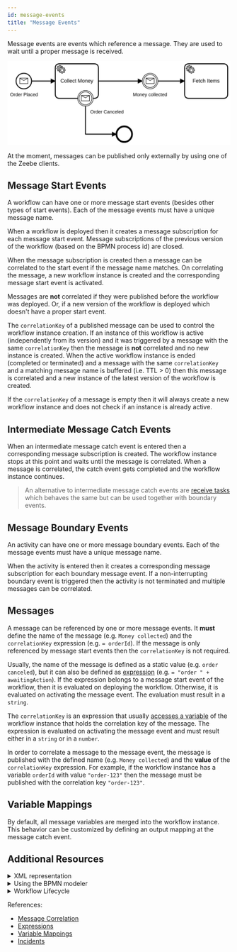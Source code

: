 ```yaml
---
id: message-events
title: "Message Events"
---
```


Message events are events which reference a message. They are used to wait until a proper message is received.

![workflow](assets/message-events.png)

At the moment, messages can be published only externally by using one of the Zeebe clients.

## Message Start Events

A workflow can have one or more message start events (besides other types of start events). Each of the message events must have a unique message name.

When a workflow is deployed then it creates a message subscription for each message start event. Message subscriptions of the previous version of the workflow (based on the BPMN process id) are closed.

When the message subscription is created then a message can be correlated to the start event if the message name matches. On correlating the message, a new workflow instance is created and the corresponding message start event is activated.

Messages are **not** correlated if they were published before the workflow was deployed. Or, if a new version of the workflow is deployed which doesn't have a proper start event.

The `correlationKey` of a published message can be used to control the workflow instance creation. If an instance of this workflow is active (independently from its version) and it was triggered by a message with the same `correlationKey` then the message is **not** correlated and no new instance is created. When the active workflow instance is ended (completed or terminated) and a message with the same `correlationKey` and a matching message name is buffered (i.e. TTL > 0) then this message is correlated and a new instance of the latest version of the workflow is created.

If the `correlationKey` of a message is empty then it will always create a new workflow instance and does not check if an instance is already active.

## Intermediate Message Catch Events

When an intermediate message catch event is entered then a corresponding message subscription is created. The workflow instance stops at this point and waits until the message is correlated. When a message is correlated, the catch event gets completed and the workflow instance continues.

> An alternative to intermediate message catch events are [receive tasks](../receive-tasks/receive-tasks.md) which behaves the same but can be used together with boundary events.

## Message Boundary Events

An activity can have one or more message boundary events. Each of the message events must have a unique message name.

When the activity is entered then it creates a corresponding message subscription for each boundary message event. If a non-interrupting boundary event is triggered then the activity is not terminated and multiple messages can be correlated.

## Messages

A message can be referenced by one or more message events. It **must** define the name of the message (e.g. `Money collected`) and the `correlationKey` expression (e.g. `= orderId`). If the message is only referenced by message start events then the `correlationKey` is not required.

Usually, the name of the message is defined as a static value (e.g. `order canceled`), but it can also be defined as [expression](/product-manuals/concepts/expressions.md) (e.g. `= "order " + awaitingAction`). If the expression belongs to a message start event of the workflow, then it is evaluated on deploying the workflow. Otherwise, it is evaluated on activating the message event. The evaluation must result in a `string`.

The `correlationKey` is an expression that usually [accesses a variable](/product-manuals/concepts/expressions.md#access-variables) of the workflow instance that holds the correlation key of the message. The expression is evaluated on activating the message event and must result either in a `string` or in a `number`.

In order to correlate a message to the message event, the message is published with the defined name (e.g. `Money collected`) and the **value** of the `correlationKey` expression. For example, if the workflow instance has a variable `orderId` with value `"order-123"` then the message must be published with the correlation key `"order-123"`.

## Variable Mappings

By default, all message variables are merged into the workflow instance. This behavior can be customized by defining an output mapping at the message catch event.

## Additional Resources

<details>
  <summary>XML representation</summary>
  <p>A message start event with message definition:

```xml
<bpmn:message id="Message_0z0aft4" name="order-placed" />

<bpmn:startEvent id="order-placed" name="Order placed">
  <bpmn:messageEventDefinition messageRef="Message_0z0aft4" />
</bpmn:startEvent>
```

An intermediate message catch event with message definition:

```xml
<bpmn:message id="Message_1iz5qtq" name="money-collected">
  <bpmn:extensionElements>
    <zeebe:subscription correlationKey="= orderId" />
  </bpmn:extensionElements>
</bpmn:message>

<bpmn:intermediateCatchEvent id="money-collected" name="Money collected" >
  <bpmn:messageEventDefinition messageRef="Message_1iz5qtq" />
</bpmn:intermediateCatchEvent>
```

A boundary message event:

```xml
<bpmn:boundaryEvent id="order-canceled" name="Order Canceled"
  attachedToRef="collect-money">
  <bpmn:messageEventDefinition messageRef="Message_1iz5qtq" />
</bpmn:boundaryEvent>
```

  </p>
</details>

<details>
  <summary>Using the BPMN modeler</summary>
  <p>Adding an intermediate message catch event:

![message-event](assets/message-event.gif)

  </p>
</details>

<details>
  <summary>Workflow Lifecycle</summary>
  <p>Workflow instance records of a message start event:

<table>
    <tr>
        <th>Intent</th>
        <th>Element Id</th>
        <th>Element Type</th>
    </tr>
    <tr>
        <td>EVENT_OCCURRED</td>
        <td>order-placed</td>
        <td>START_EVENT</td>
    </tr>
    <tr>
        <td>ELEMENT_ACTIVATING</td>
        <td>order-placed</td>
        <td>START_EVENT</td>
    </tr>
    <tr>
        <td>ELEMENT_ACTIVATED</td>
        <td>order-placed</td>
        <td>START_EVENT</td>
    </tr>
    <tr>
        <td>ELEMENT_COMPLETING</td>
        <td>order-placed</td>
        <td>START_EVENT</td>
    </tr>
    <tr>
        <td>ELEMENT_COMPLETED</td>
        <td>order-placed</td>
        <td>START_EVENT</td>
    </tr>
</table>

Workflow instance records of an intermediate message catch event:

<table>
    <tr>
        <th>Intent</th>
        <th>Element Id</th>
        <th>Element Type</th>
    </tr>
    <tr>
        <td>ELEMENT_ACTIVATING</td>
        <td>order-delivered</td>
        <td>INTERMEDIATE_CATCH_EVENT</td>
    </tr>
    <tr>
        <td>ELEMENT_ACTIVATED</td>
        <td>order-delivered</td>
        <td>INTERMEDIATE_CATCH_EVENT</td>
    </tr>
    <tr>
        <td>...</td>
        <td>...</td>
        <td>...</td>
    </tr>
    <tr>
        <td>EVENT_OCCURRED</td>
        <td>money-collected</td>
        <td>INTERMEDIATE_CATCH_EVENT</td>
    </tr>
    <tr>
        <td>ELEMENT_COMPLETING</td>
        <td>money-collected</td>
        <td>INTERMEDIATE_CATCH_EVENT</td>
    </tr>
    <tr>
        <td>ELEMENT_COMPLETED</td>
        <td>money-collected</td>
        <td>INTERMEDIATE_CATCH_EVENT</td>
    </tr>
</table>

  </p>
</details>

References:

- [Message Correlation](/product-manuals/concepts/messages.md)
- [Expressions](/product-manuals/concepts/expressions.md)
- [Variable Mappings](/product-manuals/concepts/variables.md#inputoutput-variable-mappings)
- [Incidents](/product-manuals/concepts/incidents.md)
